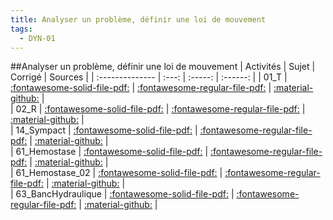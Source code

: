 ```yaml
---
title: Analyser un problème, définir une loi de mouvement 
tags:
  - DYN-01
---
```

[comment]: <> (Généré automatiquement par make_all_activites.py, creation_fichiers_activites)

##Analyser un problème, définir une loi de mouvement 
| Activités | Sujet | Corrigé | Sources  | 
| :-------------- | :---: | :-----: | :------: | 
| 01_T | [:fontawesome-solid-file-pdf:](https://xpessoles-cpge.fr/pdf/DYN-01_01_T_Sujet.pdf) | [:fontawesome-regular-file-pdf:](https://xpessoles-cpge.fr/pdf/DYN-01_01_T_Corrige.pdf) | [:material-github:](https://github.com/xpessoles/PSI_ExercicesCompetences/tree/main/) |  
| 02_R | [:fontawesome-solid-file-pdf:](https://xpessoles-cpge.fr/pdf/DYN-01_02_R_Sujet.pdf) | [:fontawesome-regular-file-pdf:](https://xpessoles-cpge.fr/pdf/DYN-01_02_R_Corrige.pdf) | [:material-github:](https://github.com/xpessoles/PSI_ExercicesCompetences/tree/main/) |  
| 14_Sympact | [:fontawesome-solid-file-pdf:](https://xpessoles-cpge.fr/pdf/DYN-01_14_Sympact_Sujet.pdf) | [:fontawesome-regular-file-pdf:](https://xpessoles-cpge.fr/pdf/DYN-01_14_Sympact_Corrige.pdf) | [:material-github:](https://github.com/xpessoles/PSI_ExercicesCompetences/tree/main/) |  
| 61_Hemostase | [:fontawesome-solid-file-pdf:](https://xpessoles-cpge.fr/pdf/DYN-01_61_Hemostase_Sujet.pdf) | [:fontawesome-regular-file-pdf:](https://xpessoles-cpge.fr/pdf/DYN-01_61_Hemostase_Corrige.pdf) | [:material-github:](https://github.com/xpessoles/PSI_ExercicesCompetences/tree/main/) |  
| 61_Hemostase_02 | [:fontawesome-solid-file-pdf:](https://xpessoles-cpge.fr/pdf/DYN-01_61_Hemostase_02_Sujet.pdf) | [:fontawesome-regular-file-pdf:](https://xpessoles-cpge.fr/pdf/DYN-01_61_Hemostase_02_Corrige.pdf) | [:material-github:](https://github.com/xpessoles/PSI_ExercicesCompetences/tree/main/02) |  
| 63_BancHydraulique | [:fontawesome-solid-file-pdf:](https://xpessoles-cpge.fr/pdf/DYN-01_63_BancHydraulique_Sujet.pdf) | [:fontawesome-regular-file-pdf:](https://xpessoles-cpge.fr/pdf/DYN-01_63_BancHydraulique_Corrige.pdf) | [:material-github:](https://github.com/xpessoles/PSI_ExercicesCompetences/tree/main/lique) |  

